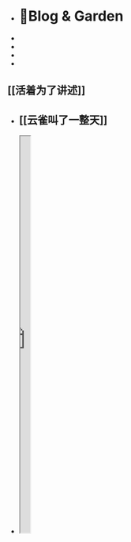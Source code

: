 - # 🏡Blog & Garden
-
-
-
-
## [[活着为了讲述]]
- ## [[云雀叫了一整天]]
- <iframe src="https://httishere.gitee.io/notion/new/today-shici.html?mode=w" width="20"height="800"></iframe>